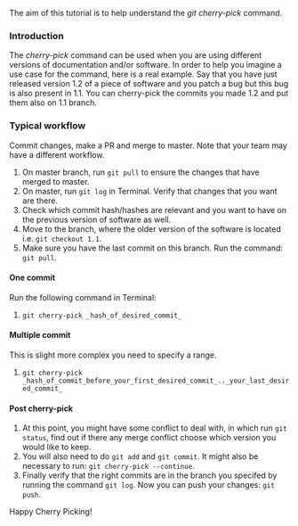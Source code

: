 The aim of this tutorial is to help understand the *git cherry-pick* command.

### Introduction

The _cherry-pick_ command can be used when you are using different versions of documentation and/or software. In order to help you imagine a use case for the command, here is a real example. Say that you have just released version 1.2 of a piece of software and you patch a bug but this bug is also present in 1.1. You can cherry-pick the commits you made 1.2 and put them also on 1.1 branch. 

### Typical workflow

Commit changes, make a PR and merge to master. Note that your team may have a different workflow. 
1. On master branch, run `git pull` to ensure the changes that have merged to master.
2. On master, run `git log` in Terminal. Verify that changes that you want are there.
3. Check which commit hash/hashes are relevant and you want to have on the previous version of software as well. 
4. Move to the branch, where the older version of the software is located i.e. `git checkout 1.1`.
5. Make sure you have the last commit on this branch. Run the command: `git pull`.

#### One commit
Run the following command in Terminal:
1. `git cherry-pick _hash_of_desired_commit_`

#### Multiple commit
This is slight more complex you need to specify a range. 
1. `git cherry-pick _hash_of_commit_before_your_first_desired_commit_.._your_last_desired_commit_`

#### Post cherry-pick

1. At this point, you might have some conflict to deal with, in which run `git status`, find out if there any merge conflict choose which version you would like to keep.
2. You will also need to do `git add` and `git commit`. It might also be necessary to run: `git cherry-pick --continue`.
3. Finally verify that the right commits are in the branch you specifed by running the command `git log`. Now you can push your changes: `git push`.

Happy Cherry Picking! 


